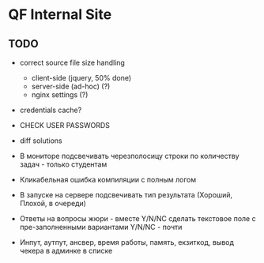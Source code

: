 # QF Internal Site

## TODO

- correct source file size handling
    - client-side  (jquery, 50% done)
    - server-side (ad-hoc) (?)
    - nginx settings (?)
- credentials cache?
- CHECK USER PASSWORDS
- diff solutions

- В мониторе подсвечивать черезполосицу строки по количеству задач - только студентам
- Кликабельная ошибка компиляции с полным логом
- В запуске на сервере подсвечивать тип результата (Хороший, Плохой, в очереди)
- Ответы на вопросы жюри - вместе Y/N/NC сделать текстовое поле с пре-заполненными вариантами Y/N/NC - почти
- Инпут, аутпут, ансвер, время работы, память, екзиткод, вывод чекера в админке в списке
